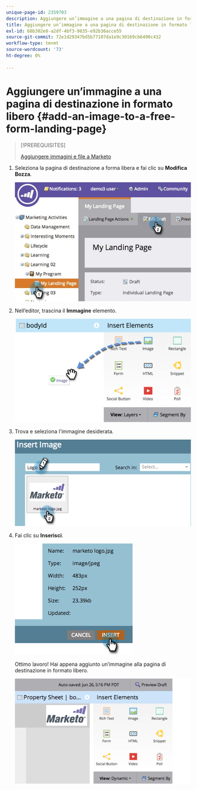 ```yaml
---
unique-page-id: 2359703
description: Aggiungere un’immagine a una pagina di destinazione in formato libero - Marketo Docs - Documentazione del prodotto
title: Aggiungere un’immagine a una pagina di destinazione in formato libero
exl-id: 68b302e8-a2df-4bf3-9835-e92b36acce55
source-git-commit: 72e1d29347bd5b77107da1e9c30169cb6490c432
workflow-type: tm+mt
source-wordcount: '73'
ht-degree: 0%

---
```


# Aggiungere un’immagine a una pagina di destinazione in formato libero {#add-an-image-to-a-free-form-landing-page}

>[!PREREQUISITES]
>
>[Aggiungere immagini e file a Marketo](/help/marketo/product-docs/demand-generation/images-and-files/add-images-and-files-to-marketo.md)

1. Seleziona la pagina di destinazione a forma libera e fai clic su **Modifica** **Bozza**.

   ![](assets/landingpageeditdraft.jpg)

1. Nell’editor, trascina il **Immagine** elemento.

   ![](assets/image2015-5-21-15-3a38-3a58.png)

1. Trova e seleziona l&#39;immagine desiderata.

   ![](assets/image2014-9-16-14-3a35-3a59.png)

1. Fai clic su **Inserisci**.

   ![](assets/image2014-9-16-15-3a3-3a48.png)

   Ottimo lavoro! Hai appena aggiunto un’immagine alla pagina di destinazione in formato libero.

   ![](assets/image2015-5-21-15-3a40-3a11.png)
